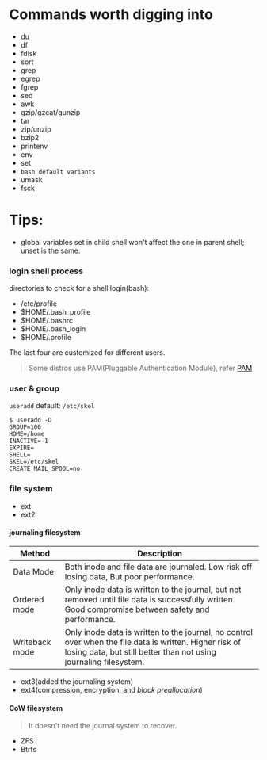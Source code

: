 # Commands worth digging into

- du
- df
- fdisk
- sort
- grep
- egrep
- fgrep
- sed
- awk
- gzip/gzcat/gunzip
- tar
- zip/unzip
- bzip2
- printenv 
- env
- set
- `bash default variants`
- umask
- fsck




# Tips:
- global variables set in child shell won't affect the one in parent shell; unset is the same.

### login shell process
directories to check for a shell login(bash):
- /etc/profile
- $HOME/.bash_profile
- $HOME/.bashrc
- $HOME/.bash_login
- $HOME/.profile

The last four are customized for different users.

> Some distros use PAM(Pluggable Authentication Module), refer [PAM](http://linux-pam.org)

### user & group
`useradd` default: `/etc/skel`
```shell
$ useradd -D
GROUP=100
HOME=/home
INACTIVE=-1
EXPIRE=
SHELL=
SKEL=/etc/skel
CREATE_MAIL_SPOOL=no
```

### file system
- ext
- ext2

#### journaling filesystem
| Method | Description | 
| ------ | ----------- |
| Data Mode | Both inode and file data are journaled. Low risk off losing data, But poor performance.|
|Ordered mode | Only inode data is written to the journal, but not removed until file data is successfully written. Good compromise between safety and performance.
| Writeback mode| Only inode data is written to the journal, no control over when the file data is written. Higher risk of losing data, but still better than not using journaling filesystem. | 

- ext3(added the journaling system)
- ext4(compression, encryption, and *block preallocation*)

#### CoW filesystem
> It doesn't need the journal system to recover.
- ZFS
- Btrfs


